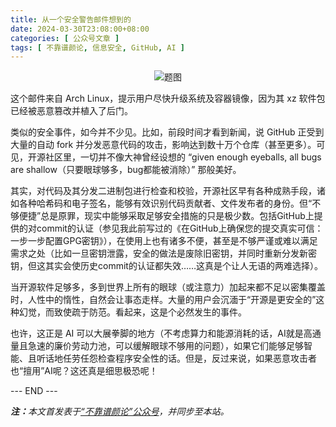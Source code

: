 ```yaml
---
title: 从一个安全警告邮件想到的
date: 2024-03-30T23:08:00+08:00
categories: [ 公众号文章 ]
tags: [ 不靠谱颜论, 信息安全, GitHub, AI ]
---
```


<center class="p-3">
  <img class="img-fluid" src="/images/2024/0330-2/01.png" alt="题图" style="max-width:640px">
</center>

这个邮件来自 Arch Linux，提示用户尽快升级系统及容器镜像，因为其 xz 软件包已经被恶意篡改并植入了后门。

类似的安全事件，如今并不少见。比如，前段时间才看到新闻，说 GitHub 正受到大量的自动 fork 并分发恶意代码的攻击，影响达到数十万个仓库（甚至更多）。可见，开源社区里，一切并不像大神曾经设想的 “given enough eyeballs, all bugs are shallow（只要眼球够多，bug都能被消除）” 那般美好。

其实，对代码及其分发二进制包进行检查和校验，开源社区早有各种成熟手段，诸如各种哈希码和电子签名，能够有效识别代码贡献者、文件发布者的身份。但“不够便捷”总是原罪，现实中能够采取足够安全措施的只是极少数。包括GitHub上提供的对commit的认证（参见我此前写过的《在GitHub上确保您的提交真实可信：一步一步配置GPG密钥》），在使用上也有诸多不便，甚至是不够严谨或难以满足需求之处（比如一旦密钥泄露，安全的做法是废除旧密钥，并同时重新分发新密钥，但这其实会使历史commit的认证都失效……这真是个让人无语的两难选择）。

当开源软件足够多，多到世界上所有的眼球（或注意力）加起来都不足以密集覆盖时，人性中的惰性，自然会让事态走样。大量的用户会沉湎于“开源是更安全的”这种幻觉，而致使疏于防范。看起来，这是个必然发生的事件。

也许，这正是 AI 可以大展拳脚的地方（不考虑算力和能源消耗的话，AI就是高通量且急速的廉价劳动力池，可以缓解眼球不够用的问题），如果它们能够足够智能、且听话地任劳任怨检查程序安全性的话。但是，反过来说，如果恶意攻击者也“擅用”AI呢？这还真是细思极恐呢！

<div class="p-5 text-center">--- END ---</div>

<i><b>注：</b>本文首发表于[“不靠谱颜论”公众号](https://mp.weixin.qq.com/s/Wx10RkDLdzdMq6yZOTZorg)，并同步至本站。</i>
